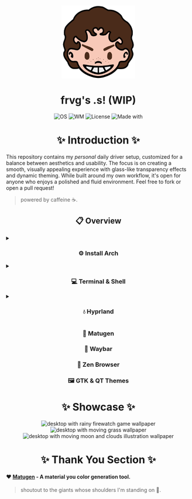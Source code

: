 <div align="center">
<img alt="Avatar Icon" src="./screens/avatar.png" width="200" height="200"/>
</div>
<h1 align="center">frvg's .s! (WIP)</h1>
<div align="center">
<img src="https://img.shields.io/badge/OS-Arch%20Linux-1793d1?style=flat-square&logo=linux&logoColor=ffffff" alt="OS" />
<img src="https://img.shields.io/badge/WM-Hyprland-885A89?style=flat-square&logo=wayland&logoColor=ffffff" alt="WM" />
<img src="https://img.shields.io/badge/License-GPL--3.0-52AA5E?style=flat-square&logo=googledocs&logoColor=ffffff" alt="License" />
<img src="https://img.shields.io/badge/Made%20With-Love-EB5E55?style=flat-square&logo=macys&logoColor=ffffff" alt="Made with" />
</div>

<h1 align="center"> ✨ Introduction ✨ </h1>
This repository contains my <em>personal</em> daily driver setup, customized for a balance between aesthetics and usability. The focus is on creating a smooth, visually appealing experience with glass-like transparency effects and dynamic theming. While built around my own workflow, it's open for anyone who enjoys a polished and fluid environment. Feel free to fork or open a pull request!

> powered by caffeine ☕.

<summary><h2 align="center"> 📋 Overview </h2></summary>

<details>

<summary><h3 align="center"> ⚙️ Install Arch </h3></summary>

> did you read the word ***personal*** in the intro?

After making the Arch ISO bootable USB, plug in the notebook and turn it on while booting from the pendrive. In the Arch screen choose installation.

1. Set the keyboard layout

```
$ localectl list-keymaps	# will list all keymaps
$ loadkeys KEYMAP		# will load selected keymap
$ setfont ter-132b		# will set a font suitable for HiDPI screen
```

2. Connect to the internet

```
$ iwctl
[iwd]$ device list				# get wireless device name
[iwd]$ device DEVICE set-property Powered on	# turn device on
[iwd]$ station DEVICE scan			# turn scan on
[iwd]$ station DEVICE get-networks		# list networks
[iwd]$ station DEVICE connect NETWORK		# connect to network
[iwd]$ exit					# to exit
```
3. Set correct time

```
$ timedatectl list-timezones		# list timezones
$ timedatectl set-timezone TIMEZONE	# set timezone
$ timedatectl status			# check current RTC mode
$ timedatectl set-local-rtc BOOL	# change RTC mode (set as UTC)
$ timedatectl set-ntp BOOL		# start time sync daemon
```

4. Partition the disk and mount it

```
$ cfdisk # will start the fdisk TUI
```

- delete all existing partitions
- create one for the EFI, another for root and one for the swap space
- now it's time format all partitions, get the paths with:
```
$ fdisk -l
```
- for each path, format it as needed
```
$ mkfs.fat -F 32 /dev/PATH_TO_EFI
$ mkfs.btrfs /dev/PATH_TO_ROOT # or mkfs.xfs
$ mkswap /dev/PATH_TO_SWAP
```
- mount each partition and enable swap
```
$ mount /dev/PATH_TO_ROOT /mnt
$ mkdir /mnt/boot
$ mount /dev/PATH_TO_EFI /mnt/boot/
$ swapon /dev/PATH_TO_SWAP
```
- also create the subvolumes (btrfs only)
```
$ btrfs su cr /mnt/@		# root subvolume
$ btrfs su cr /mnt/@home	# home subvolume
$ btrfs su cr /mnt/@snapshots	# snapshot subvolume
$ btrfs su cr /mnt/@log		# logs subvolume
$ btrfs su cr /mnt/@pkg		# pacman subvolume
```
- now unmount everything and remount with the subvolumes
```
$ umount /mnt

# root (if btrfs)
$ mount -o noatime,compress=zstd:1,ssd,space_cache=v2,subvol=@ /dev/PATH_TO_ROOT /mnt

# create the directories to be mounted
$ mkdir -p /mnt/{boot,home,.snapshots}
$ mkdir -p /mnt/var/log
$ mkdir -p /mnt/var/pacman/pkg

# mount the subvolumes
$ mount -o noatime,compress=zstd:1,ssd,space_cache=v2,subvol=@home /dev/PATH_TO_ROOT /mnt/home
$ mount -o noatime,compress=zstd:1,ssd,space_cache=v2,subvol=@snapshots /dev/PATH_TO_ROOT /mnt/.snapshots
$ mount -o noatime,compress=zstd:1,ssd,space_cache=v2,subvol=@log /dev/PATH_TO_ROOT /mnt/var/log
$ mount -o noatime,compress=zstd:1,ssd,space_cache=v2,subvol=@pkg /dev/PATH_TO_ROOT /mnt/pkg

# if on XFS just do
$ mount /dev/PATH_TO_ROOT /mnt

# mount the EFI
$ mount /dev/PATH_TO_EFI /mnt/boot

# enable SWAP
$ swapon /dev/PATH_TO_SWAP
```

Finally, is time to pacstrap core stuff.

> best time to act like a wizard summoning an esoteric spell

```
$ pacstrap /mnt amd-ucode base base-devel [btrfs-progs (if on btrfs)] linux linux-firmware linux-headers linux-lts neovim networkmanager sudo [xfsprogs (if on xfs)]
```

Also generate the fstab entries.

```
$ genfstab -U /mnt >> /mnt/etc/fstab

# also check if everything is alright
$ cat /mnt/etc/fstab
```

Enter the installation directory to setup the system.

```
$ arch-chroot /mnt
```

1. Set the timezone and sync the clock.

```
$ ln -sf /usr/share/zoneinfo/America/Sao_Paulo /etc/localtime
$ hwclock --systohc
```

2. Generate the locales info.

```
# find and uncomment en_US.UTF-8
$ nvim /etc/locale.gen
# then run
$ locale-gen
```
- now edit /etc/locale.conf to become
```
LANG=en_US.UTF-8
```
- also edit /etc/vconsole.conf
```
KEYMAP=us
```

3. Add btrfs or xfs module to kernel by editing /etc/mkinitcpio.conf.
```
...
MODULES=(btrfs) # or xfs
...
```
- then run
```
$ mkinitcpio -p linux
```

4. Set the host name by editing /etc/hostname.
```
nitro-arch
```
- also edit /etc/hosts
```
127.0.0.1	localhost
::1		localhost
127.0.1.1	nitro-arch.localdomain	nitroarch
```

5. Add sudo password.
```
$ passwd
```

6. Install the bootloader.
```
$ bootctl --path=/boot install
```
- now edit the /boot/loader.conf file
```
timeout 0
console-mode auto
editor no
default @saved
```
- create the /boot/loader/entries/arch.conf file
```
title	Arch Linux
linux	/vmlinuz-linux
initrd	/initramfs-linux.img
options	root=/dev/PATH_TO_ROOT rw
```

7. Get more packages.
```
$ pacman -S efibootmgr nm-connection-editor [snapper (if on btrfs only)] wpa_supplicant xdg-utils
```

8. Enable networkmanager.
```
$ systemctl enable NetworkManager
```

9. Create a new user.
```
$ useradd -mG wheel frvg
$ passwd frvg
```
- now add the user to the sudoers, first run
```
$ EDITOR=nvim visudo
```
- then uncomment the line
```
%wheel ALL=(ALL) ALL
```

10. Boot into the system.
```
$ exit
$ umount -a
$ reboot
```

11. Connect to the wifi again.
```
$ nmtui
```

12. Config pacman.
```
$ EDITOR=nvim sudoedit /etc/pacman.conf
```

- find and uncomment the lines:

```
...
Color
ILoveCandy
CheckSpace
...
```

- enable parallel downloads

```
...
ParallelDownloads = 50
...
```

- enable multilib repo (for gaming)

```
...
[multilib]
Include = /etc/pacman.d/mirrorlist
...
```

- also edit the mirrorlist

```
$ EDITOR=nvim sudoedit /etc/pacman.d/mirrorlist
```

- add the following mirrors

```
Server = http://mirror.ufscar.br/archlinux/$repo/os/$arch
Server = https://mirror.ufscar.br/archlinux/$repo/os/$arch
Server = http://archlinux.c3sl.ufpr.br/$repo/os/$arch
Server = https://archlinux.c3sl.ufpr.br/$repo/os/$arch
Server = http://www.caco.ic.unicamp.br/archlinux/$repo/os/$arch
Server = https://www.caco.ic.unicamp.br/archlinux/$repo/os/$arch
Server = http://br.mirrors.cicku.me/archlinux/$repo/os/$arch
Server = https://br.mirrors.cicku.me/archlinux/$repo/os/$arch
Server = http://linorg.usp.br/archlinux/$repo/os/$arch
Server = http://archlinux.pop-es.rnp.br/$repo/os/$arch
Server = http://mirror.ufam.edu.br/archlinux/$repo/os/$arch
Server = http://mirrors.ic.unicamp.br/archlinux/$repo/os/$arch
Server = https://mirrors.ic.unicamp.br/archlinux/$repo/os/$arch
```

- then refresh all mirrors

```
$ sudo pacman -Syyu
```

- also it's a good idea to set a hook to update systemd-boot, to do so create the file in /etc/pacman.d/hooks/

```
$ EDITOR=nvim sudoedit /etc/pacman.d/hooks/95-systemd-boot.hook
```

- and add the following content

```
[Trigger]
Type = Package
Operation = Upgrade
Target = systemd

[Action]
Description = Gracefully upgrading systemd-boot...
When = PostTransaction
Exec = /usr/bin/systemctl restart systemd-boot-update.service
```

13. Schedule fstrim.

- just enable the systemd timer

```
$ sudo systemctl enable fstrim.timer
```

14. Config git

```
$ sudo pacman -Syu git github-cli
$ git config --global user.name "frvgmxntx"
$ git config --global user.email "gnavelino@estudante.ufscar.br"
$ gh auth login
```

15. Install AUR helper.

```
$ git clone https://aur.archlinux.org/paru.git
$ cd paru && makepkg -si
```

- enable paru to clean after

```
$ EDITOR=nvim sudoedit /etc/paru.conf
```

- find and uncomment the line

```
...
CleanAfter
...
```

16. Get sound.

```
$ sudo pacman -Syu pipewire lib32-pipewire wireplumber pwvucontrol pipewire-audio pipewire-alsa pipewire-jack pipewire-pulse && reboot

```

17. Get bluetooth.

```
$ sudo pacman -Syu bluez bluez-utils blueman
$ sudo systemctl enable --now bluetooth.service
```

18. Setup fan control.

- first install nbfc-linux from AUR

```
$ paru -Syu nbfc-linux
```

- then copy the configuration file from the repo to the config folder

```
$ cp dxts/nbfc/'Acer Nitro AN515-44.json' /usr/share/nbfc/configs
```

- apply the config and start the service

```
$ sudo nbfc config -a 'Acer Nitro AN515-44'
```

19. Setup battery charge limit.

- compile the module

```
$ git clone https://github.com/frederik-h/acer-wmi-battery.git
$ cd acer-wmi-battery && make
```

- copy the module to the loader directory

```
$ sudo mkdir /lib/modules/$(uname -r)/kernel/acer  
$ cp acer-wmi-battery.ko /lib/modules/$(uname -r)/kernel/acer/
```

- create the module loader file

```
$ EDITOR=nvim sudoedit /etc/modules-load.d/acer-wmi-battery.conf
```

- add the following line

```
acer-wmi-battery
```

- create the modprobe file

```
$ EDITOR=nvim sudoedit /etc/modprobe.d/acer-wmi-battery.conf
```

- add the following line

```
options acer-wmi-battery enable_health_mode=1
```

- update kernel modules dependencies info

```
$ sudo depmod -a
```

20. Setup nvidia drivers (GTX 1650 Mobile / Max-Q | TU117).

- get the drivers

```
$ sudo pacman -Syu nvidia-open nvidia-utils
```

> *yeah it's this simple.*

21. Set auto login on tty.

- create the auto auto login service for tty1

```
$ sudo mkdir /etc/systemd/system/getty@tty.service.d
```

- create an autologin.conf file

```
$ cd /etc/systemd/system/getty@tty.service.d
$ EDITOR=nvim sudoedit autologin.conf
```

- add the following content

```
[Service]
ExecStart=
ExecStart=-/sbin/agetty -o '-p -f -- \\u' --noclear --autologin frvg %I $TERM
Type=simple
```

- also create the skip prompt file

```
$ EDITOR=nvim sudoedit skip-prompt.conf
```

- add the following content

```
[Service]
ExecStart=
ExecStart=-/usr/bin/agetty --skip-login --nonewline --noissue --autologin frvg --noclear %I $TERM
```

22. Set quiet boot.

- just add these parameters to /boot/loader/entries/*_linux.conf

```
...
options	root=/dev/PATH_TO_ROOT rw quiet nowatchdogs loglevel=3 systemd.show_status=auto rd.udev.log_level=3
...
```

22. Finish getting some needed programs.

```
$ paru -Syu 7zip ffmpeg glances gvfs imagemagick lutris nm-connection-editor python qbittorrent torzu-git udiskie vesktop-bin walker-bin wine winetricks
```

<h4 align="center"> Programs </h4>


app2unit-git fish kitty noto-fonts-emoji uwsm
other

brightnessctl cava dart-sass fastfetch ffmpegthumbnailer file-roller gimp gpu-screen-recorder grim hyprland hyprlock hyprpicker hyprpolkitagent imagemagick lutris mako matugen-bin mpv nm-connection-editor ollama poppler rnote satty slurp swww-git thunar thunar-archive-plugin thunar-media-tags-plugin thunar-vcs-plugin thunar-volman torzu-git tumbler tumbler-extra-thumbnailers vesktop-bin wl-clipboard xdg-desktop-portal-hyprland yt-dlp zathura zathura-cb zathura-pdf-poppler zathura-ps zed zen-browser-bin zoxide

</details>

<details>

<summary><h3 align="center"> 💻 Terminal & Shell </h3></summary>

> caution with the sea, we gonna go *fishing...*

1. Get bat, eza, fish, fzf, qalc and zoxide.

```
$ sudo pacman -Syu bat eza fish fzf qalc zoxide
```

2. Set default shell.

- check shell paths

```
$ chsh -l
```

- set fish as default

```
$ chsh -s /usr/bin/fish
```

- disable fish greeting

```
$ set -U fish_greeting
```

- make `su` use fish too, create the file `~/.config/fish/functions/su.fish` and add the following

```
function su
	command su --shell/usr/bin/fish $argv
end
```

- create the necessary alias

```
$ alias -s cat 'bat'
$ alias -s cd 'z'
$ alias -s del 'gio trash'
$ alias -s ff 'fastfetch'
$ alias -s icat 'sudo kitten icat'
$ alias -s ls 'eza --long --color=always --icons=always -a'
$ alias -s lt 'eza --tree --color=always --icons=always -a'
$ alias -s nv 'nvim'
$ alias -s pac 'paru -Syu'
$ alias -s snv 'EDITOR=nvim sudoedit'
```

- add `fzf` and `zoxide` to fish, by appending this line to `~/.config/fish/config.fish`

```
...
fzf --fish | source
zoxide init fish | source
...
```

- set a prompt on fish

```
$ fish_config
```

kitty
neovim kickstart
neovim neorg
luarocks
tree-sitter

</details>

<details>

<summary><h3 align="center"> 💧 Hyprland </h3></summary>

17. hyprland
18. Polkit
18. uwsm
19. xdg-desktop-portal

</details>

<summary><h3 align="center"> 🎨 Matugen </h3></summary>

<summary><h3 align="center"> 🧰 Waybar </h3></summary>

<summary><h3 align="center"> 🍃 Zen Browser </h3></summary>

<summary><h3 align="center"> 🖼️ GTK & QT Themes </h3></summary>

<h1 align="center"> ✨ Showcase ✨ </h1>

<div align="center">

<img src="./screens/screen-firewatch.gif" alt="desktop with rainy firewatch game wallpaper">

</div>

<div align="center">

<img src="./screens/screen-grass.gif" alt="desktop with moving grass wallpaper">

</div>

<div align="center">

<img src="./screens/screen-moon.gif" alt="desktop with moving moon and clouds illustration wallpaper">

</div>

<h1 align="center"> ✨ Thank You Section ✨ </h1>

<h4>

❤️ [Matugen](https://github.com/InioX/matugen "give ini a star!") - A material you color generation tool.

</h4>

> shoutout to the giants whose shoulders I'm standing on 🙏.
